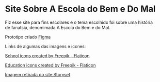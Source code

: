 # Site Sobre A Escola do Bem e Do Mal

Fiz esse site para fins escolares e o tema escolhido foi sobre uma história de fanatsia, denomimada A Escola do Bem e do Mal.

Prototipo criado <a href="https://www.figma.com/file/n56c0WilZx259CdqWLZdqa/Untitled-Copy?node-id=0%3A1" target="_blank" rel="noopener noreferrer">Figma</a>

Links de algumas das imagens e icones:

<a href="https://www.flaticon.com/icon-packs/school" title="school icons">School icons created by Freepik - Flaticon</a>

<a href="https://www.flaticon.com/icon-packs/education" title="education icons">Education icons created by Freepik - Flaticon</a>

<a href="https://storyset.com/education">Imagem retirada do site Storyset</a>
